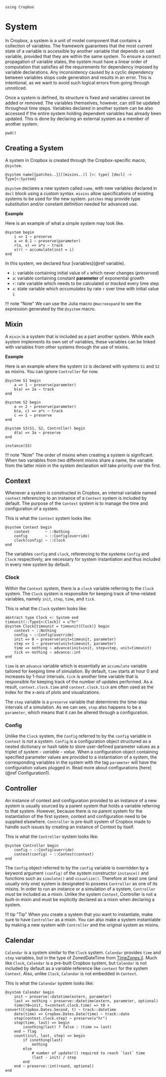 ```@setup Cropbox
using Cropbox
```

# System

In Cropbox, a system is a unit of model component that contains a collection of variables. The framework guarantees that the most current state of a variable is accessible by another variable that depends on said variable, provided that they are within the same system. To ensure a correct propagation of variable states, the system must have a linear order of computation that satisfies all the requirements for dependency imposed by variable declarations. Any inconsistency caused by a cyclic dependency between variables stops code generation and results in an error. This is intentional, as we want to avoid such logical errors from going through unnoticed. 

Once a system is defined, its structure is fixed and variables cannot be added or removed. The variables themselves, however, can still be updated throughout time steps. Variables declared in another system can be also accessed if the entire system holding dependent variables has already been updated. This is done by declaring an external system as a member of another system.

```@example Cropbox
pwd()
```

## Creating a System

A system in Cropbox is created through the Cropbox-specific macro, `@system`.

```
@system name[{patches..}][(mixins..)] [<: type] [decl] -> Type{<:System}
```

`@system` declares a new system called `name`, with new variables declared in `decl` block using a custom syntax. `mixins` allow specifications of existing systems to be used for the new system. `patches` may provide type substitution and/or constant definition needed for advanced use. 

**Example**

Here is an example of what a simple system may look like.
```
@system begin
    i => 1 ~ preserve
    a => 0.1 ~ preserve(parameter)
    r(a, x) => a*x ~ track
    x(r) ~ accumulate(init = i)
end
```
In this system, we declared four [variables](@ref variable).
- `i`: variable containing initial value of `x` which never changes (*preserved*)
- `a`: variable containing constant **parameter** of exponential growth
- `r`: rate variable which needs to be calculated or *tracked* every time step
- `x`: state variable which *accumulates* by rate `r` over time with initial value `i`

!!! note "Note"
    We can use the Julia macro `@macroexpand` to see the expression generated by the `@system` macro.

## Mixin

A `mixin` is a system that is included as a part another system. While each system implements its own set of variables, these variables can be linked with variables from other systems through the use of mixins.

**Example**

Here is an example where the system `S3` is declared with systems `S1` and `S2` as mixins. You can ignore `Controller` for now.

```@example Cropbox
@system S1 begin
    a => 1 ~ preserve(parameter)
    b(a) => 2a ~ track
end

@system S2 begin
    a => 2 ~ preserve(parameter)
    b(a, c) => a*c ~ track
    c => 1 ~ preserve
end

@system S3(S1, S2, Controller) begin
    d(a) => 3a ~ preserve
end

instance(S3)
```

!!! note "Note"
    The order of mixins when creating a system is significant. When two variables from two different mixins share a name, the variable from the latter mixin in the system declaration will take priority over the first.

## Context

Whenever a system is constructed in Cropbox, an internal variable named `context` referencing to an instance of a `Context` system is included by default. The purpose of the `Context` system is to manage the time and configuration of a system.

This is what the `Context` system looks like:

```
@system Context begin
    context       ~ ::Nothing
    config        ~ ::Config(override)
    clock(config) ~ ::Clock
end
```

The variables `config` and `clock`, referencing to the systems `Config` and `Clock` respectively, are necessary for system instantiation and thus included in every new system by default.

### Clock

Within the `Context` system, there is a `clock` variable referring to the `Clock` system. The `Clock` system is responsible for keeping track of time-related variables, namely `init`, `step`, `time`, and `tick`.

This is what the `Clock` system looks like:

```
abstract type Clock <: System end
timeunit(::Type{<:Clock}) = u"hr"
@system Clock{timeunit = timeunit(Clock)} begin
    context ~ ::Nothing
    config ~ ::Config(override)
    init => 0 ~ preserve(unit=timeunit, parameter)
    step => 1 ~ preserve(unit=timeunit, parameter)
    time => nothing ~ advance(init=init, step=step, unit=timeunit)
    tick => nothing ~ advance::int
end
```

`time` is an `advance` variable which is essentially an `accumulate` variable tailored for keeping time of simulation. By default, `time` starts at hour 0 and increases by 1-hour intervals. `tick` is another time variable that is responsible for keeping track of the number of updates performed. As a result, `context.clock.time` and `context.clock.tick` are often used as the index for the x-axis of plots and visualizations. 

The `step` variable is a `preserve` variable that determines the time-step intervals of a simulation. As we can see, `step` also happens to be a `parameter`, which means that it can be altered through a configuration.

### Config

Unlike the `Clock` system, the `Config` referred to by the `config` variable in `Context` is not a system. `Config` is a configuration object structured as a nested dictionary or hash table to store user-defined parameter values as a triplet of *system* - *variable* - *value*. When a configuration object containing specified parameter values are provided to a instantiation of a system, the corresponding variables in the system with the tag `parameter` will have the configuration values plugged in. Read more about configurations [here](@ref Configuration1).

## Controller

An instance of context and configuration provided to an instance of a new system is usually sourced by a parent system that holds a variable referring to that system. However, because there is no parent system for the instantiation of the first system, context and configuration need to be supplied elsewhere. `Controller` is pre-built system of Cropbox made to handle such issues by creating an instance of Context by itself.

This is what the `Controller` system looks like:

```
@system Controller begin
    config ~ ::Config(override)
    context(config) ~ ::Context(context)
end
```

The `Config` object referred to by the `config` variable is overridden by a keyword argument `(config)` of the system constructor `instance()` and functions such as `simulate()` and `visualize()`. Therefore at least one (and usually only one) system is designated to possess `Controller` as one of its mixins. In order to run an instance or a simulation of a system, `Controller` *must* be included as a mixin. Unlike the system `Context`, Controller is not a built-in mixin and must be explicitly declared as a mixin when declaring a system.

!!! tip "Tip"
    When you create a system that you want to instantiate, make sure to have `Controller` as a mixin. You can also make a system instantiable by making a new system with `Controller` and the original system as mixins.

## Calendar

`Calendar` is a system similar to the `Clock` system. `Calendar` provides `time` and `step` variables, but in the type of ZonedDateTime from [TimeZones.jl](https://github.com/JuliaTime/TimeZones.jl). Much like `Clock`, `Calendar` is a pre-built Cropbox system, but `Calendar` is not included by default as a variable reference like `context` for the system `Context`. Also, unlike `Clock`, `Calendar` is not embedded in `Context`.

This is what the `Calendar` system looks like:

```
@system Calendar begin
    init ~ preserve::datetime(extern, parameter)
    last => nothing ~ preserve::datetime(extern, parameter, optional)
    time(t0=init, t=context.clock.time) => t0 + convert(Cropbox.Dates.Second, t) ~ track::datetime
    date(time) => Cropbox.Dates.Date(time) ~ track::date
    step(context.clock.step) ~ preserve(u"hr")
    stop(time, last) => begin
        isnothing(last) ? false : (time >= last)
    end ~ flag
    count(init, last, step) => begin
        if isnothing(last)
            nothing
        else
            # number of update!() required to reach `last` time
            (last - init) / step
        end
    end ~ preserve::int(round, optional)
end
```